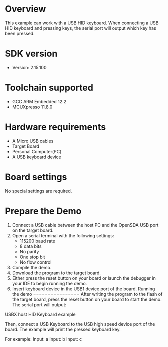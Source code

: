 Overview
========
This example can work with a USB HID keyboard. When connecting
a USB HID keyboard and pressing keys, the serial port will output
which key has been pressed.


SDK version
===========
- Version: 2.15.100

Toolchain supported
===================
- GCC ARM Embedded  12.2
- MCUXpresso  11.8.0

Hardware requirements
=====================
- A Micro USB cables
- Target Board
- Personal Computer(PC)
- A USB keyboard device

Board settings
==============
No special settings are required.

Prepare the Demo
================
1.  Connect a USB cable between the host PC and the OpenSDA USB port on the target board.
2.  Open a serial terminal with the following settings:
    - 115200 baud rate
    - 8 data bits
    - No parity
    - One stop bit
    - No flow control
3.  Compile the demo.
4.  Download the program to the target board.
5.  Either press the reset button on your board or launch the debugger in your IDE to begin running the demo.
6.  Insert keyboard device in the USB1 device port of the board.
Running the demo
================
After writing the program to the flash of the target board,
press the reset button on your board to start the demo.
The serial port will output:

USBX host HID Keyboard example

Then, connect a USB Keyboard to the USB high speed device port of the board.
The example will print the pressed keyboard key.

For example:
Input: a
Input: b
Input: c
